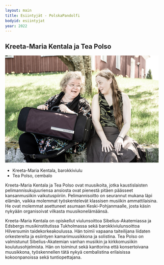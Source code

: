 ```yaml
---
layout: main
title: Esiintyjät - PolskaPandolfi
bodyid: esiintyjat
year: 2022
---
```

## Kreeta-Maria Kentala ja Tea Polso

![Kreeta-Maria Kentala ja Tea Polso](polso-kentala.jpg)

- Kreeta-Maria Kentala, barokkiviulu
- Tea Polso, cembalo

Kreeta-Maria Kentala ja Tea Polso ovat muusikoita, jotka kaustislaisten pelimannisukujuuriensa ansiosta ovat pienestä pitäen päässeet kansanmusiikin vaikutuspiiriin. Pelimannisoitto on seurannut mukana läpi elämän, vaikka molemmat työskentelevät klassisen musiikin ammattilaisina. He ovat molemmat asettuneet asumaan Keski-Pohjanmaalle, josta käsin nykyään organisoivat vilkasta muusikonelämäänsä.

Kreeta-Maria Kentala on opiskellut viulunsoittoa Sibelius-Akatemiassa ja Edsbergs musikinstitutissa Tukholmassa sekä barokkiviulunsoittoa Hilversumin taidekorkeakoulussa. Hän toimii vapaana taiteilijana liidaten orkestereita ja esiintyen kamarimuusikkona ja solistina. Tea Polso on valmistunut Sibelius-Akatemian vanhan musiikin ja kirkkomusiikin koulutusohjelmista. Hän on toiminut sekä kanttorina että konsertoivana muusikkona, työskennellen tätä nykyä cembalistina erilaisissa kokoonpanoissa sekä tuntiopettajana.

